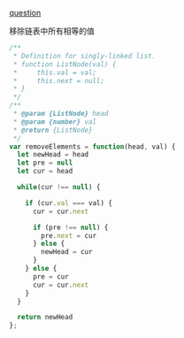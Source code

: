 [question](https://leetcode.com/problems/peak-index-in-a-mountain-arrayremove-linked-list-elements)

移除链表中所有相等的值

```js
/**
 * Definition for singly-linked list.
 * function ListNode(val) {
 *     this.val = val;
 *     this.next = null;
 * }
 */
/**
 * @param {ListNode} head
 * @param {number} val
 * @return {ListNode}
 */
var removeElements = function(head, val) {
  let newHead = head
  let pre = null
  let cur = head

  while(cur !== null) {

    if (cur.val === val) {
      cur = cur.next

      if (pre !== null) {
        pre.next = cur
      } else {
        newHead = cur
      }
    } else {
      pre = cur
      cur = cur.next
    }
  }

  return newHead
};
```